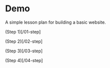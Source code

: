 # Demo

A simple lesson plan for building a basic website.

(Step 1)[/01-step]

(Step 2)[/02-step]

(Step 3)[/03-step]

(Step 4)[/04-step]
